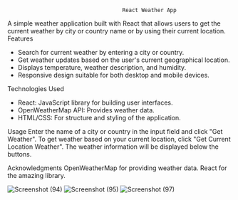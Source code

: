                                         React Weather App
A simple weather application built with React that allows users to get the current weather by city or country name or by using their current location.
 Features
- Search for current weather by entering a city or country.
- Get weather updates based on the user's current geographical location.
- Displays temperature, weather description, and humidity.
- Responsive design suitable for both desktop and mobile devices.

 Technologies Used
- React: JavaScript library for building user interfaces.
- OpenWeatherMap API: Provides weather data.
- HTML/CSS: For structure and styling of the application.

Usage
Enter the name of a city or country in the input field and click "Get Weather".
To get weather based on your current location, click "Get Current Location Weather".
The weather information will be displayed below the buttons.

Acknowledgments
OpenWeatherMap for providing weather data.
React for the amazing library.


![Screenshot (94)](https://github.com/user-attachments/assets/265a2c14-621d-47c2-b6a3-b7587c65bf95)
![Screenshot (95)](https://github.com/user-attachments/assets/366d1eec-9a13-4a8c-a9a9-26449d628599)
![Screenshot (97)](https://github.com/user-attachments/assets/63a769ba-e624-4fae-938b-8c598e768795)
